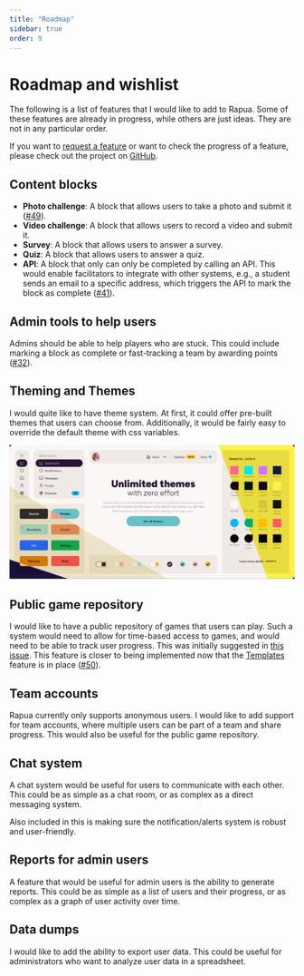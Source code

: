 ```yaml
---
title: "Roadmap"
sidebar: true
order: 9
---
```


# Roadmap and wishlist

The following is a list of features that I would like to add to Rapua. Some of these features are already in progress, while others are just ideas. They are not in any particular order.

If you want to [request a feature](https://github.com/nathanhollows/Rapua/issues/new?assignees=&labels=&projects=&template=feature_request.md) or want to check the progress of a feature, please check out the project on [GitHub](https://github.com/nathanhollows/Rapua/issues).

## Content blocks

- **Photo challenge**: A block that allows users to take a photo and submit it ([#49](https://github.com/nathanhollows/Rapua/issues/49)).
- **Video challenge**: A block that allows users to record a video and submit it.
- **Survey**: A block that allows users to answer a survey.
- **Quiz**: A block that allows users to answer a quiz.
- **API**: A block that only can only be completed by calling an API. This would enable facilitators to integrate with other systems, e.g., a student sends an email to a specific address, which triggers the API to mark the block as complete ([#41](https://github.com/nathanhollows/Rapua/issues/41)).

## Admin tools to help users

Admins should be able to help players who are stuck. This could include marking a block as complete or fast-tracking a team by awarding points ([#32](https://github.com/nathanhollows/Rapua/issues/32)).

## Theming and Themes

I would quite like to have theme system. At first, it could offer pre-built themes that users can choose from. Additionally, it would be fairly easy to override the default theme with css variables.

![Theme demonstration from [DaisyUI](https://daisyui.com/)](/static/images/docs/developer/themes.png)

## Public game repository

I would like to have a public repository of games that users can play. Such a system would need to allow for time-based access to games, and would need to be able to track user progress. This was initially suggested in [this issue](https://github.com/nathanhollows/Rapua/issues/11). This feature is closer to being implemented now that the [Templates](/docs/user/templates) feature is in place ([#50](https://github.com/nathanhollows/Rapua/issues/50)).

## Team accounts

Rapua currently only supports anonymous users. I would like to add support for team accounts, where multiple users can be part of a team and share progress. This would also be useful for the public game repository.

## Chat system

A chat system would be useful for users to communicate with each other. This could be as simple as a chat room, or as complex as a direct messaging system.

Also included in this is making sure the notification/alerts system is robust and user-friendly.

## Reports for admin users

A feature that would be useful for admin users is the ability to generate reports. This could be as simple as a list of users and their progress, or as complex as a graph of user activity over time.

## Data dumps

I would like to add the ability to export user data. This could be useful for administrators who want to analyze user data in a spreadsheet.
